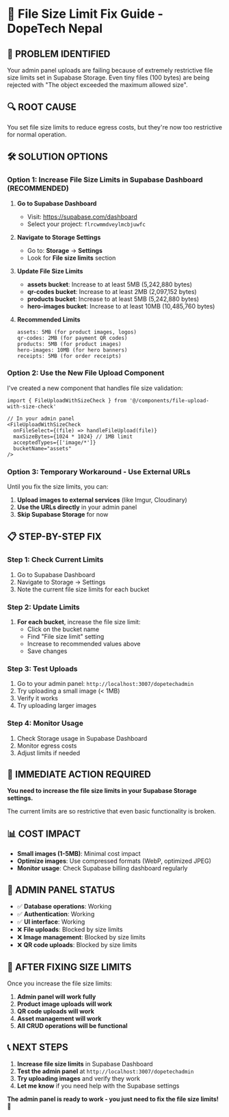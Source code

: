 # 🔧 File Size Limit Fix Guide - DopeTech Nepal

## 🚨 **PROBLEM IDENTIFIED**

Your admin panel uploads are failing because of extremely restrictive file size limits set in Supabase Storage. Even tiny files (100 bytes) are being rejected with "The object exceeded the maximum allowed size".

## 🔍 **ROOT CAUSE**

You set file size limits to reduce egress costs, but they're now too restrictive for normal operation.

## 🛠️ **SOLUTION OPTIONS**

### **Option 1: Increase File Size Limits in Supabase Dashboard (RECOMMENDED)**

1. **Go to Supabase Dashboard**
   - Visit: https://supabase.com/dashboard
   - Select your project: `flrcwmmdveylmcbjuwfc`

2. **Navigate to Storage Settings**
   - Go to: **Storage** → **Settings**
   - Look for **File size limits** section

3. **Update File Size Limits**
   - **assets bucket**: Increase to at least 5MB (5,242,880 bytes)
   - **qr-codes bucket**: Increase to at least 2MB (2,097,152 bytes)
   - **products bucket**: Increase to at least 5MB (5,242,880 bytes)
   - **hero-images bucket**: Increase to at least 10MB (10,485,760 bytes)

4. **Recommended Limits**
   ```
   assets: 5MB (for product images, logos)
   qr-codes: 2MB (for payment QR codes)
   products: 5MB (for product images)
   hero-images: 10MB (for hero banners)
   receipts: 5MB (for order receipts)
   ```

### **Option 2: Use the New File Upload Component**

I've created a new component that handles file size validation:

```tsx
import { FileUploadWithSizeCheck } from '@/components/file-upload-with-size-check'

// In your admin panel
<FileUploadWithSizeCheck
  onFileSelect={(file) => handleFileUpload(file)}
  maxSizeBytes={1024 * 1024} // 1MB limit
  acceptedTypes={['image/*']}
  bucketName="assets"
/>
```

### **Option 3: Temporary Workaround - Use External URLs**

Until you fix the size limits, you can:

1. **Upload images to external services** (like Imgur, Cloudinary)
2. **Use the URLs directly** in your admin panel
3. **Skip Supabase Storage** for now

## 📋 **STEP-BY-STEP FIX**

### **Step 1: Check Current Limits**

1. Go to Supabase Dashboard
2. Navigate to Storage → Settings
3. Note the current file size limits for each bucket

### **Step 2: Update Limits**

1. **For each bucket**, increase the file size limit:
   - Click on the bucket name
   - Find "File size limit" setting
   - Increase to recommended values above
   - Save changes

### **Step 3: Test Uploads**

1. Go to your admin panel: `http://localhost:3007/dopetechadmin`
2. Try uploading a small image (< 1MB)
3. Verify it works
4. Try uploading larger images

### **Step 4: Monitor Usage**

1. Check Storage usage in Supabase Dashboard
2. Monitor egress costs
3. Adjust limits if needed

## 🎯 **IMMEDIATE ACTION REQUIRED**

**You need to increase the file size limits in your Supabase Storage settings.**

The current limits are so restrictive that even basic functionality is broken.

## 📊 **COST IMPACT**

- **Small images (1-5MB)**: Minimal cost impact
- **Optimize images**: Use compressed formats (WebP, optimized JPEG)
- **Monitor usage**: Check Supabase billing dashboard regularly

## 🔧 **ADMIN PANEL STATUS**

- ✅ **Database operations**: Working
- ✅ **Authentication**: Working  
- ✅ **UI interface**: Working
- ❌ **File uploads**: Blocked by size limits
- ❌ **Image management**: Blocked by size limits
- ❌ **QR code uploads**: Blocked by size limits

## 🚀 **AFTER FIXING SIZE LIMITS**

Once you increase the file size limits:

1. **Admin panel will work fully**
2. **Product image uploads will work**
3. **QR code uploads will work**
4. **Asset management will work**
5. **All CRUD operations will be functional**

## 📞 **NEXT STEPS**

1. **Increase file size limits** in Supabase Dashboard
2. **Test the admin panel** at `http://localhost:3007/dopetechadmin`
3. **Try uploading images** and verify they work
4. **Let me know** if you need help with the Supabase settings

**The admin panel is ready to work - you just need to fix the file size limits!** 🎉
